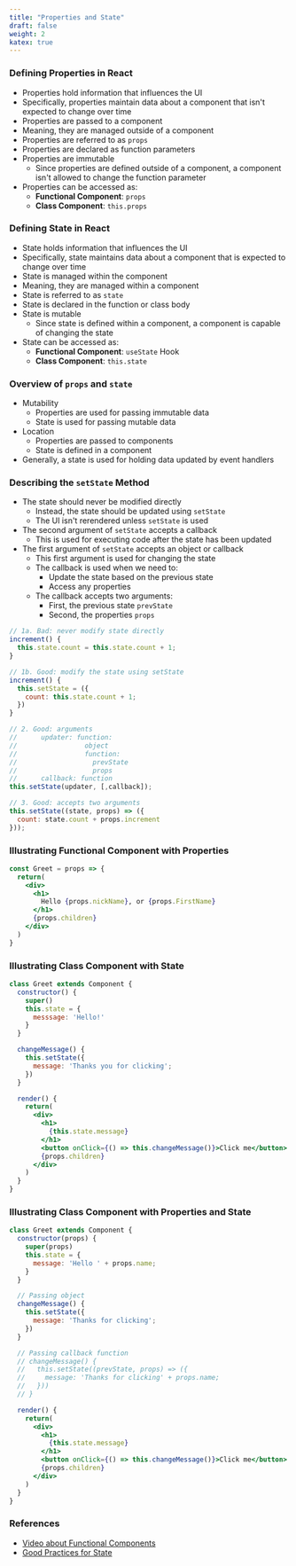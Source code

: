 ```yaml
---
title: "Properties and State"
draft: false
weight: 2
katex: true
---
```


### Defining Properties in React
- Properties hold information that influences the UI
- Specifically, properties maintain data about a component that isn't expected to change over time
- Properties are passed to a component
- Meaning, they are managed outside of a component
- Properties are referred to as `props`
- Properties are declared as function parameters
- Properties are immutable
	- Since properties are defined outside of a component, a component isn't allowed to change the function parameter
- Properties can be accessed as:
	- **Functional Component**: `props`
	- **Class Component**: `this.props`

### Defining State in React
- State holds information that influences the UI
- Specifically, state maintains data about a component that is expected to change over time
- State is managed within the component
- Meaning, they are managed within a component
- State is referred to as `state`
- State is declared in the function or class body
- State is mutable
	- Since state is defined within a component, a component is capable of changing the state
- State can be accessed as:
	- **Functional Component**: `useState` Hook
	- **Class Component**: `this.state`

### Overview of `props` and `state`
- Mutability
	- Properties are used for passing immutable data
	- State is used for passing mutable data
- Location
	- Properties are passed to components
	- State is defined in a component
- Generally, a state is used for holding data updated by event handlers

### Describing the `setState` Method
- The state should never be modified directly
	- Instead, the state should be updated using `setState`
	- The UI isn't rerendered unless `setState` is used
- The second argument of `setState` accepts a callback
	- This is used for executing code after the state has been updated
- The first argument of `setState` accepts an object or callback
	- This first argument is used for changing the state
	- The callback is used when we need to:
		- Update the state based on the previous state
		- Access any properties
	- The callback accepts two arguments:
		- First, the previous state `prevState`
		- Second, the properties `props`

```jsx
// 1a. Bad: never modify state directly
increment() {
  this.state.count = this.state.count + 1;
}

// 1b. Good: modify the state using setState
increment() {
  this.setState = ({
    count: this.state.count + 1;
  })
}

// 2. Good: arguments
//      updater: function:
//                 object
//                 function:
//                   prevState
//                   props
//      callback: function
this.setState(updater, [,callback]);

// 3. Good: accepts two arguments
this.setState((state, props) => ({
  count: state.count + props.increment
}));
```

### Illustrating Functional Component with Properties
```jsx
const Greet = props => {
  return(
    <div>
      <h1>
        Hello {props.nickName}, or {props.FirstName}
      </h1>
      {props.children}
    </div>
  )
}
```

### Illustrating Class Component with State
```jsx
class Greet extends Component {
  constructor() {
    super()
    this.state = {
      messsage: 'Hello!'
    }
  }

  changeMessage() {
    this.setState({
      message: 'Thanks you for clicking';
    })
  }

  render() {
    return(
      <div>
        <h1>
          {this.state.message}
        </h1>
        <button onClick={() => this.changeMessage()}>Click me</button>
        {props.children}
      </div>
    )
  }
}
```

### Illustrating Class Component with Properties and State
```jsx
class Greet extends Component {
  constructor(props) {
    super(props)
    this.state = {
      message: 'Hello ' + props.name;
    }
  }

  // Passing object
  changeMessage() {
    this.setState({
      message: 'Thanks for clicking';
    })
  }

  // Passing callback function
  // changeMessage() {
  //   this.setState((prevState, props) => ({
  //     message: 'Thanks for clicking' + props.name;
  //   }))
  // }

  render() {
    return(
      <div>
        <h1>
          {this.state.message}
        </h1>
        <button onClick={() => this.changeMessage()}>Click me</button>
        {props.children}
      </div>
    )
  }
}
```

### References
- [Video about Functional Components](https://www.youtube.com/watch?v=Cla1WwguArA&list=PLC3y8-rFHvwgg3vaYJgHGnModB54rxOk3&index=5)
- [Good Practices for State](https://reactjs.org/docs/state-and-lifecycle.html)
